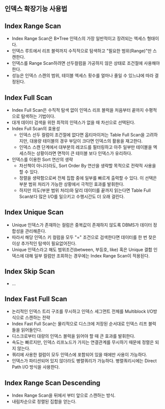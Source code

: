인덱스 확장기능 사용법
-
Index Range Scan
-
- Index Range Scan은 B*Tree 인덱스의 가장 일반적이고 장려되는 엑세스 형태이다.
- 인덱스 루트에서 리프 블럭까지 수직적으로 탐색하고 "필요한 범위(Range)"만 스캔한다.
- 인덱스를 Range Scan하려면 선두컬럼을 가공하지 않은 상태로 조건절에 사용해야 한다.
- 성능은 인덱스 스캔의 범위, 테이블 엑세스 횟수를 얼마나 줄일 수 있느냐에 따라 결정된다.

Index Full Scan
-
- Index Full Scan은 수직적 탐색 없이 인덱스 리프 블럭을 처음부터 끝까지 수평적으로 탐색하는 기법이다.
- 대개 데이터 검색을 위한 최적의 인덱스가 없을 때 차선으로 선택된다.
- Index Full Scan의 효용성
  - 인덱스 선두 컬럼이 조건절에 없다면 옵티마이저는 Table Full Scan을 고려하지만, 대용량 테이블의 경우 부담이 크다면 인덱스의 활용을 재고한다.
  - 인덱스 스캔 단계에서 대부분의 레코드를 필터링하고 아주 일부만 테이블을 엑세스하는 상황이라면 면적이 큰 테이블 보다 인덱스가 유리하다.
- 인덱스를 이용한 Sort 연산의 생략
  - 차선책이 아니더라도, Sort Order By 연산을 생략할 목적으로 전략적 사용을 할 수 있다.
  - 정렬을 생략함으로써 전체 집합 중에 일부를 빠르게 출력할 수 있다. 이 선택은 부분 범위 처리가 가능한 상황에서 극적인 효과를 발휘한다.
  - 하지만 의도(부분 범위 처리)와 달리 데이터를 끝까지 읽는다면 Table Full Scan보다 많은 I/O를 일으키고 수행시간도 더 오래 걸린다.

Index Unique Scan
-
- Unique 인덱스가 존재하는 컬럼은 중복값이 존재하지 않도록 DBMS가 데이터 정합성을 관리해준다.
- 따라서 해당 인덱스 키 컬럼을 모두 "=" 조건으로 검색한다면 데이터를 한 번 찾은 이상 추가적인 탐색이 필요없어진다.
- Unique 인덱스라고 해도 범위조건(between, 부등호, like) 혹은 Unique 결합 인덱스에 대해 일부 컬럼만 조회하는 경우에는 Index Range Scan이 적용된다.

Index Skip Scan
-
- ...

Index Fast Full Scan
-
- 논리적인 인덱스 트리 구조를 무시하고 인덱스 세그먼트 전체를 Multiblock I/O방식으로 스캔하는 전략
- Index Fast Full Scan는 물리적으로 디스크에 저장된 순서대로 인덱스 리프 블럭들을 읽어들인다.
- 디스크로부터 대량의 인덱스 블럭을 읽어야 할 때 큰 효과를 발휘한다.
- 속도는 빠르지만, 인덱스 리프노드가 가지는 연결관계를 무시하기 때문에 정렬은 되지 않는다.
- 쿼리에 사용한 컬럼이 모두 인덱스에 포함되어 있을 때에만 사용이 가능하다.
- 인덱스가 파티션되어 있지 않더라도 병렬쿼리가 가능하다. 병렬쿼리시에는 Direct Path I/O 방식을 사용한다.

Index Range Scan Descending
-
- Index Range Scan을 뒤에서 부터 앞으로 스캔하는 방식.
- 내림차순으로 정렬된 집합을 얻는다.

